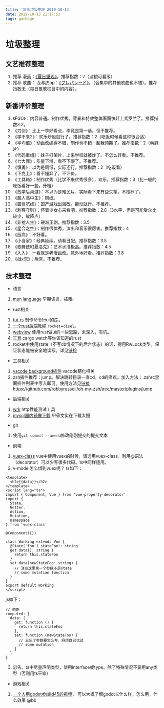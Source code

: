```yaml
---
title: '每周垃圾整理 2019-10-13'
date: 2019-10-13 21:17:53
tags: garbage
---
```


# 垃圾整理

## 文艺推荐整理

1. 推荐 漫画：[《夏日重现》](https://manhua.dmzj.com/summertimerendring)。推荐指数：2（没粮可看级）
1. 推荐 歌曲： 龙与虎op：[《プレパレード》](https://www.bilibili.com/video/av30745072)。（合集中的其他歌曲也不错）。推荐指数无（每日推歌栏目中的内容）。

## 新番评价整理

1. 《FGO》：内容普通。制作优秀。背景和特效整体画面快赶上紫罗兰了。推荐指数3.2。
1. 《刀剑》：比上一季好看点，毕竟是第一话。但不推荐。
1. 《学不来2》：欢乐炒股就行了。推荐指数：2（吃饭时候看这种很合适）
1. 《平均值》：动画改编得不错，制作也不错，超我预期了。推荐指数：2（萌豚片）
1. 《代码重组》：妹子打架片，上来学校就被炸了。不怎么好看。不推荐。
1. 《七大罪》：质量下滑，看不下眼了。不推荐。
1. 《慎勇》：以为是厕纸，实际还行。推荐指数：2（吃饭看）
1. 《下克上》：看不懂弃了，不评价。
1. 《工具箱》：制作优秀（比学不来优秀很多），欢乐。推荐指数：3（比一般的吃饭看好一些，升档）
1. 《放学后桌游》：本以为是难民片，实际看下来有些失望。不推荐了。
1. 《超人高中生》：厕纸。
1. 《碧蓝航线》：国产游戏出海改。能动就行。不推荐。
1. 《刺客守则》：怀着少女心来看吧。推荐指数：2.8（3水平，但是可能受众比较少，故降点）
1. 《非抢人生》：硬派正剧。推荐指数：3.5
1. 《星合之空》：制作很优秀，演出和音乐很厉害。推荐指数：4
1. 《厨病》：不好看。
1. 《小当家》：经典延续。请看日配。推荐指数：3.5
1. 《歌舞伎町夏洛克》：艺术水准极高。推荐指数：4.5
1. 《入入》：一看就是老漫画改。意外地好看。推荐指数：3.8
1. 《战x恋》：后宫。不推荐。

## 技术整理

* 语言
1. [mun language](https://mun-lang.org/) 早期语言，插眼。
* rust相关
1. [tui-rs](https://github.com/fdehau/tui-rs) 制作命令行ui的库。
1. [一个rust后端教程](https://medium.com/sean3z/building-a-restful-crud-api-with-rust-1867308352d8) `rocket`+`disel`。
1. [webview](https://github.com/Boscop/web-view) 使用rust做ui的一些思路，未深入，有坑。
1. [工具](https://dev.to/cad97/rust-must-know-crates-5ad8) cargo watch等你该知道的rust
1. rocket中使用state（不写db情况下的后台状态）的话，得用RwLock类型。保证状态能被安全地读写。详见[链接](https://github.com/SergioBenitez/Rocket/issues/359)
* 工具相关
1. [vscode background插件](https://marketplace.visualstudio.com/items?itemName=shalldie.background) vscode萌化相关
1. zsh插件推荐：jump。解决跳转目录一直cd，cd的痛点。加入方法：.zshrc里面插件列表中写入即可。使用方法见[链接]()
https://github.com/robbyrussell/oh-my-zsh/tree/master/plugins/jump

* 后端相关
1. [wrk](https://github.com/wg/wrk) http性能测试工具
1. [mysql国内镜像下载](http://mirrors.sohu.com/mysql/MySQL-8.0/) 甲骨文实在下载太慢

* git
1. 使用`git commit --amend`修改刚刚提交的提交文本
* 前端
1. [vuex-class](https://github.com/ktsn/vuex-class) vue中使用vuex的时候，请选用vuex-class。利用@语法（decorator）可以少写很多代码。ts中同样适用。
1. v-model怎么绑到vuex呢？
ts如下：
``` vue
<template>
  <h2>{{data}}</h2>
</template>
<script lang="ts">
import { Component, Vue } from 'vue-property-decorator'
import {
  State,
  Getter,
  Action,
  Mutation,
  namespace
} from 'vuex-class'

@Component({})

class Working extends Vue {
  @State('foo') stateFoo!: string
  get data(): string {
    return this.stateFoo
  }
  set data(newStateFoo: string) {
    // 注意这里第一个参数不是state
    // some mutation function
  }
}
export default Working
</script>
```

js如下：
```
// 前略
computed: {
  data: {
    get: function () {
      return this.stateFoo
    },
    set: function (newStateFoo) {
      // 忘记了参数要怎么写，麻烦自己试试
      // some mutation
    }
  }
}
```
3. 忠告。ts中尽量声明类型，使用interface或type。除了特殊情况不要用any类型（否则用ts干嘛）

* 游戏相关
1. [一个人用godot参加ld45的视频](https://www.bilibili.com/video/av71007586)， 可以大概了解godot长什么样，怎么用，什么效果 @bb